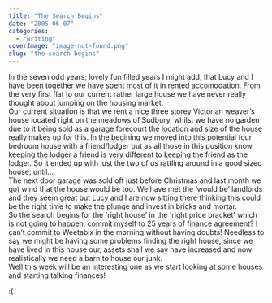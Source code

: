 ```yaml
---
title: "The Search Begins"
date: "2005-06-07"
categories: 
  - "writing"
coverImage: "image-not-found.png"
slug: "the-search-begins"
---
```


In the seven odd years; lovely fun filled years I might add, that Lucy and I have been together we have spent most of it in rented accomodation. From the very first flat to our current rather large house we have never really thought about jumping on the housing market.  
Our current situation is that we rent a nice three storey Victorian weaver’s house located right on the meadows of Sudbury, whilst we have no garden due to it being sold as a garage forecourt the location and size of the house really makes up for this. In the begining we moved into this potential four bedroom house with a friend/lodger but as all those in this position know keeping the lodger a friend is very different to keeping the friend as the lodger. So it ended up with just the two of us rattling around in a good sized house; until…  
The next door garage was sold off just before Christmas and last month we got wind that the house would be too. We have met the ‘would be’ landlords and they seem great but Lucy and I are now sitting there thinking this could be the right time to make the plunge and invest in bricks and mortar.  
So the search begins for the 'right house’ in the 'right price bracket’ which is not going to happen, commit myself to 25 years of finance agreement? I can’t commit to Weetabix in the morning without having doubts! Needless to say we might be having some problems finding the right house, since we have lived in this house our, assets shall we say have increased and now realistically we need a barn to house our junk.  
Well this week will be an interesting one as we start looking at some houses and starting talking finances!

:(
